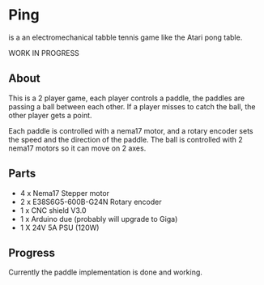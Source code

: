 # Ping

is a an electromechanical tabble tennis game like the Atari pong table.

WORK IN PROGRESS

## About

This is a 2 player game, each player controls a paddle, the paddles are passing a ball between each other. If a player misses to catch the ball, the other player gets a point.

Each paddle is controlled with a nema17 motor, and a rotary encoder sets the speed and the direction of the paddle. The ball is controlled with 2 nema17 motors so it can move on 2 axes.

## Parts

- 4 x Nema17 Stepper motor
- 2 x E38S6G5-600B-G24N Rotary encoder
- 1 x CNC shield V3.0
- 1 x Arduino due (probably will upgrade to Giga)
- 1 X 24V 5A PSU (120W)

## Progress

Currently the paddle implementation is done and working.